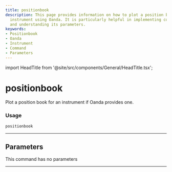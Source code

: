 ```yaml
---
title: positionbook
description: This page provides information on how to plot a position book for an
  instrument using Oanda. It is particularly helpful in implementing commands in python
  and understanding its parameters.
keywords:
- Positionbook
- Oanda
- Instrument
- Command
- Parameters
---
```


import HeadTitle from '@site/src/components/General/HeadTitle.tsx';

<HeadTitle title="positionbook - Oanda - Forex - Reference | OpenBB Terminal Docs" />

# positionbook

Plot a position book for an instrument if Oanda provides one.

### Usage

```python
positionbook
```

---

## Parameters

This command has no parameters


---
